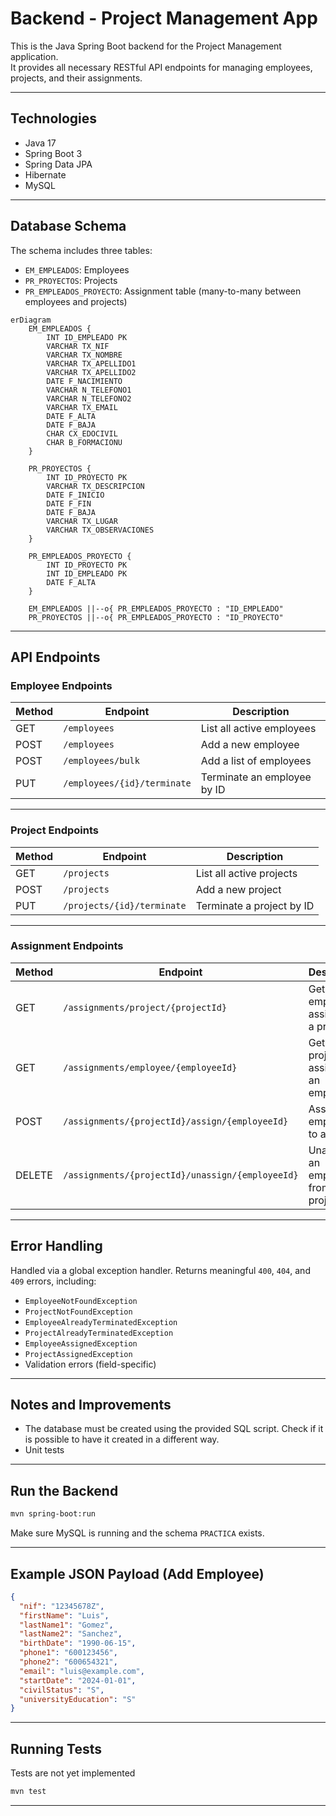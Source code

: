 # Backend - Project Management App

This is the Java Spring Boot backend for the Project Management application.  
It provides all necessary RESTful API endpoints for managing employees, projects, and their assignments.

---

## Technologies

- Java 17
- Spring Boot 3
- Spring Data JPA
- Hibernate
- MySQL

---

## Database Schema

The schema includes three tables:

- `EM_EMPLEADOS`: Employees
- `PR_PROYECTOS`: Projects
- `PR_EMPLEADOS_PROYECTO`: Assignment table (many-to-many between employees and projects)


```mermaid
erDiagram
    EM_EMPLEADOS {
        INT ID_EMPLEADO PK
        VARCHAR TX_NIF
        VARCHAR TX_NOMBRE
        VARCHAR TX_APELLIDO1
        VARCHAR TX_APELLIDO2
        DATE F_NACIMIENTO
        VARCHAR N_TELEFONO1
        VARCHAR N_TELEFONO2
        VARCHAR TX_EMAIL
        DATE F_ALTA
        DATE F_BAJA
        CHAR CX_EDOCIVIL
        CHAR B_FORMACIONU
    }

    PR_PROYECTOS {
        INT ID_PROYECTO PK
        VARCHAR TX_DESCRIPCION
        DATE F_INICIO
        DATE F_FIN
        DATE F_BAJA
        VARCHAR TX_LUGAR
        VARCHAR TX_OBSERVACIONES
    }

    PR_EMPLEADOS_PROYECTO {
        INT ID_PROYECTO PK
        INT ID_EMPLEADO PK
        DATE F_ALTA
    }

    EM_EMPLEADOS ||--o{ PR_EMPLEADOS_PROYECTO : "ID_EMPLEADO"
    PR_PROYECTOS ||--o{ PR_EMPLEADOS_PROYECTO : "ID_PROYECTO"
```

---

## API Endpoints

### Employee Endpoints

| Method | Endpoint                  | Description                       |
|--------|---------------------------|-----------------------------------|
| GET    | `/employees`              | List all active employees         |
| POST   | `/employees`              | Add a new employee                |
| POST   | `/employees/bulk`         | Add a list of employees           |
| PUT    | `/employees/{id}/terminate` | Terminate an employee by ID     |

---

### Project Endpoints

| Method | Endpoint                   | Description                      |
|--------|----------------------------|----------------------------------|
| GET    | `/projects`                | List all active projects         |
| POST   | `/projects`                | Add a new project                |
| PUT    | `/projects/{id}/terminate` | Terminate a project by ID        |

---

### Assignment Endpoints

| Method | Endpoint                                                | Description                            |
|--------|---------------------------------------------------------|----------------------------------------|
| GET    | `/assignments/project/{projectId}`                      | Get employees assigned to a project    |
| GET    | `/assignments/employee/{employeeId}`                    | Get projects assigned to an employee   |
| POST   | `/assignments/{projectId}/assign/{employeeId}`          | Assign an employee to a project        |
| DELETE | `/assignments/{projectId}/unassign/{employeeId}`        | Unassign an employee from a project    |

---

## Error Handling

Handled via a global exception handler. Returns meaningful `400`, `404`, and `409` errors, including:

- `EmployeeNotFoundException`
- `ProjectNotFoundException`
- `EmployeeAlreadyTerminatedException`
- `ProjectAlreadyTerminatedException`
- `EmployeeAssignedException`
- `ProjectAssignedException`
- Validation errors (field-specific)

---

## Notes and Improvements

- The database must be created using the provided SQL script. Check if it is possible to have it created in a different way.
- Unit tests

---

## Run the Backend

```bash
mvn spring-boot:run
```

Make sure MySQL is running and the schema `PRACTICA` exists.

---

## Example JSON Payload (Add Employee)

```json
{
  "nif": "12345678Z",
  "firstName": "Luis",
  "lastName1": "Gomez",
  "lastName2": "Sanchez",
  "birthDate": "1990-06-15",
  "phone1": "600123456",
  "phone2": "600654321",
  "email": "luis@example.com",
  "startDate": "2024-01-01",
  "civilStatus": "S",
  "universityEducation": "S"
}
```

---

## Running Tests

Tests are not yet implemented

```bash
mvn test
```

---
